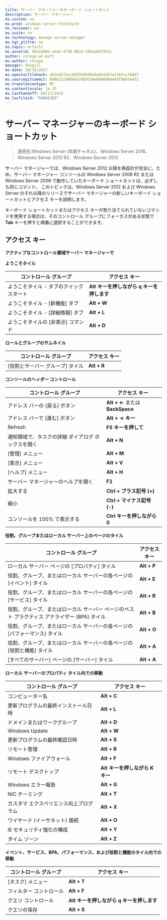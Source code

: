 ```yaml
---
title: サーバー マネージャーのキーボード ショートカット
description: サーバー マネージャー
ms.custom: na
ms.prod: windows-server-threshold
ms.reviewer: na
ms.suite: na
ms.technology: manage-server-manager
ms.tgt_pltfrm: na
ms.topic: article
ms.assetid: 96a2a8be-cbeb-4799-9034-284ea057915c
author: coreyp-at-msft
ms.author: coreyp
manager: dongill
ms.date: 10/16/2017
ms.openlocfilehash: a63e9272ec8d55b494b54e0e15b7e17bfccf6d47
ms.sourcegitcommit: 0d0b32c8986ba7db9536e0b8648d4ddf9b03e452
ms.translationtype: MT
ms.contentlocale: ja-JP
ms.lasthandoff: 04/17/2019
ms.locfileid: "59842183"
---
```

# <a name="keyboard-shortcuts-for-server-manager"></a>サーバー マネージャーのキーボード ショートカット

>適用先:Windows Server (半期チャネル)、Windows Server 2016、Windows Server 2012 R2、Windows Server 2012

サーバー マネージャーでは、Windows Server 2012 以降を再設計が完全に、ため、サーバー マネージャー コンソールの Windows Server 2008 R2 または Windows Server 2008 で動作していたキーボード ショートカットは、必ずしも同じコマンド。 このトピックは、Windows Server 2012 および Windows Server のそれ以降のリリースでサーバー マネージャーの新しいキーボード ショートカットとアクセス キーを説明します。

キーボード ショートカットまたはアクセス キーが割り当てられていないコマンドを使用する場合は、そのコントロール グループにフォーカスがある状態で **Tab** キーを押すと順番に選択することができます。

## <a name="access-keys"></a>アクセス キー
**アクティブなコントロール領域サーバー マネージャーで**

**ようこそタイル**

|コントロール グループ|アクセス キー|
|---------|-------|
|ようこそタイル - タブのクイック スタート|**Alt キーを押しながら q キーを押します**|
|ようこそタイル - [新機能] タブ|**Alt + W**|
|ようこそタイル - [詳細情報] タブ|**Alt + L**|
|ようこそタイルの [非表示] コマンド|**Alt + D**|

**ロールとグループのサムネイル**

|コントロール グループ|アクセス キー|
|---------|-------|
|[役割とサーバー グループ] タイル|**Alt + R**|

**コンソールのヘッダー コントロール**

|コントロール グループ|アクセス キー|
|---------|-------|
|アドレス バーの [戻る] ボタン|**Alt + ←** または **BackSpace**|
|アドレス バーで [進む] ボタン|**Alt + → キー**|
|Refresh|**F5 キーを押して**|
|通知領域で、タスクの詳細 ダイアログ ボックスを開く|**Alt + N**|
|[管理] メニュー|**Alt + M**|
|[表示] メニュー|**Alt + V**|
|[ヘルプ] メニュー|**Alt + H**|
|サーバー マネージャーのヘルプを開く|**F1**|
|拡大する|**Ctrl + プラス記号 (+)**|
|縮小|**Ctrl + マイナス記号 (-)**|
|コンソールを 100% で表示する|**Ctrl キーを押しながら 0**|

**役割、グループまたはローカル サーバー上のページのタイル**

|コントロール グループ|アクセス キー|
|---------|-------|
|ローカル サーバー ページの [プロパティ] タイル|**Alt + P**|
|役割、グループ、またはローカル サーバーの各ページの [イベント] タイル|**Alt + E**|
|役割、グループ、またはローカル サーバーの各ページの [サービス] タイル|**Alt + R**|
|役割、グループ、またはローカル サーバー ページのベスト プラクティス アナライザー (BPA) タイル|**Alt + B**|
|役割、グループ、またはローカル サーバーの各ページの [パフォーマンス] タイル|**Alt + O**|
|役割、グループ、またはローカル サーバーの各ページの [役割と機能] タイル|**Alt + A**|
|[すべてのサーバー] ページの [サーバー] タイル|**Alt + A**|

**ローカル サーバーのプロパティ タイル内での移動**

|コントロール グループ|アクセス キー|
|---------|-------|
|コンピューター名|**Alt + C**|
|更新プログラムの最終インストール日時|**Alt + L**|
|ドメインまたはワークグループ|**Alt + D**|
|Windows Update|**Alt + W**|
|更新プログラムの最終確認日時|**Alt + S**|
|リモート管理|**Alt + R**|
|Windows ファイアウォール|**Alt + F**|
|リモート デスクトップ|**Alt キーを押しながら K キー**|
|Windows エラー報告|**Alt + G**|
|NIC チーミング|**Alt + T**|
|カスタマ エクスペリエンス向上プログラム|**Alt + X**|
|ワイヤード (イーサネット) 接続|**Alt + O**|
|IE セキュリティ強化の構成|**Alt + Y**|
|タイム ゾーン|**Alt + Z**|

**イベント、サービス、BPA、パフォーマンス、および役割と機能のタイル内での移動**

|コントロール グループ|アクセス キー|
|---------|-------|
|[タスク] メニュー|**Alt + T**|
|フィルター コントロール|**Alt + F**|
|クエリ コントロール|**Alt キーを押しながら q キーを押します**|
|クエリの保存|**Alt + S**|

